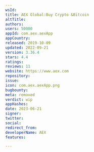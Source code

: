 ```yaml
---
wsId: 
title: AEX Global:Buy Crypto &Bitcoin
altTitle: 
authors: 
users: 50000
appId: com.aex.aexApp
appCountry: 
released: 2019-10-09
updated: 2022-09-21
version: 3.36.4
stars: 4.4
ratings: 
reviews: 11
website: https://www.aex.com
repository: 
issue: 
icon: com.aex.aexApp.png
bugbounty: 
meta: removed
verdict: wip
appHashes: 
date: 2023-06-21
signer: 
twitter: 
social: 
redirect_from: 
developerName: AEX
features: 

---
```


